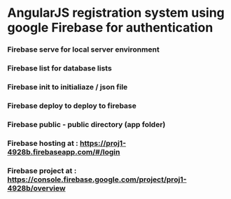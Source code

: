 # AngularJS registration system using google Firebase for authentication
### Firebase serve for local server environment
### Firebase list for database lists
### Firebase init to initialiaze / json file
### Firebase deploy to deploy to firebase
### Firebase public - public directory (app folder)
### Firebase hosting at :  https://proj1-4928b.firebaseapp.com/#/login
### Firebase project at :  https://console.firebase.google.com/project/proj1-4928b/overview
